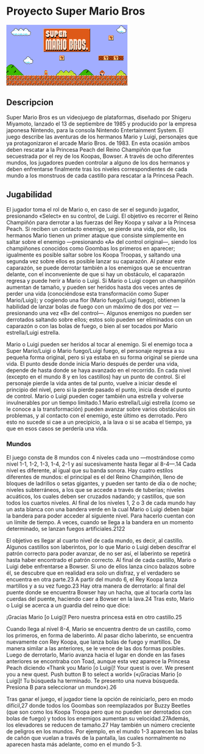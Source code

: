 # Proyecto Super Mario Bros
![](images/Portada.png)
## Descripcion
Super Mario Bros es un videojuego de plataformas, diseñado por Shigeru Miyamoto, lanzado el 13 de septiembre de 1985 y producido por la empresa japonesa Nintendo, para la consola Nintendo Entertainment System. El juego describe las aventuras de los hermanos Mario y Luigi, personajes que ya protagonizaron el arcade Mario Bros. de 1983. En esta ocasión ambos deben rescatar a la Princesa Peach del Reino Champiñón que fue secuestrada por el rey de los Koopas, Bowser. A través de ocho diferentes mundos, los jugadores pueden controlar a alguno de los dos hermanos y deben enfrentarse finalmente tras los niveles correspondientes de cada mundo a los monstruos de cada castillo para rescatar a la Princesa Peach.

## Jugabilidad
El jugador toma el rol de Mario o, en caso de ser el segundo jugador, presionando «Select» en su control, de Luigi. El objetivo es recorrer el Reino Champiñón para derrotar a las fuerzas del Rey Koopa y salvar a la Princesa Peach.​ Si reciben un contacto enemigo, se pierde una vida, por ello, los hermanos Mario tienen un primer ataque que consiste simplemente en saltar sobre el enemigo —presionando «A» del control original—, siendo los champiñones conocidos como Goombas los primeros en aparecer;​ igualmente es posible saltar sobre los Koopa Troopas, y saltando una segunda vez sobre ellos es posible lanzar su caparazón. Al patear este caparazón, se puede derrotar también a los enemigos que se encuentran delante, con el inconveniente de que si hay un obstáculo, el caparazón regresa y puede herir a Mario o Luigi.​ Si Mario o Luigi cogen un champiñón aumentan de tamaño, y pueden ser heridos hasta dos veces antes de perder una vida (conociéndose esta transformación como Super Mario/Luigi); y cogiendo una flor (Mario fuego/Luigi fuego), obtienen la habilidad de lanzar bolas de fuego con un máximo de dos por vez —presionando una vez «B» del control—. Algunos enemigos no pueden ser derrotados saltando sobre ellos; estos solo pueden ser eliminados con un caparazón o con las bolas de fuego, o bien al ser tocados por Mario estrella/Luigi estrella.

Mario o Luigi pueden ser heridos al tocar al enemigo.​ Si el enemigo toca a Super Mario/Luigi o Mario fuego/Luigi fuego, el personaje regresa a su pequeña forma original, pero si ya estaba en su forma original se pierde una vida. El punto desde donde inicia Mario después de perder una vida, depende de hasta donde se haya avanzado en el recorrido. En cada nivel (excepto en el mundo 8 y en los castillos) hay un punto de control. Si el personaje pierde la vida antes de tal punto, vuelve a iniciar desde el principio del nivel, pero si la pierde pasado el punto, inicia desde el punto de control.​ Mario o Luigi pueden coger también una estrella y volverse invulnerables por un tiempo limitado.1 Mario estrella/Luigi estrella (como se le conoce a la transformación) pueden avanzar sobre varios obstáculos sin problemas, y al contacto con el enemigo, este último es derrotado. Pero esto no sucede si cae a un precipicio, a la lava o si se acaba el tiempo, ya que en esos casos se perdería una vida.
### Mundos
El juego consta de 8 mundos con 4 niveles cada uno —mostrándose como nivel 1-1, 1-2, 1-3, 1-4, 2-1 y así sucesivamente hasta llegar al 8-4—.14​ Cada nivel es diferente, al igual que su banda sonora. Hay cuatro estilos diferentes de mundos: el principal es el del Reino Champiñón, lleno de bloques de ladrillos o setas gigantes, y pueden ser tanto de día o de noche; niveles subterráneos, a los que se accede a través de tuberías; niveles acuáticos, los cuales deben ser cruzados nadando; y castillos, que son todos los cuartos niveles. Al final de los niveles 1, 2 o 3 de cada mundo hay un asta blanca con una bandera verde en la cual Mario o Luigi deben bajar la bandera para poder acceder al siguiente nivel. Para hacerlo cuentan con un límite de tiempo. A veces, cuando se llega a la bandera en un momento determinado, se lanzan fuegos artificiales.21​22​

El objetivo es llegar al cuarto nivel de cada mundo, es decir, al castillo. Algunos castillos son laberintos, por lo que Mario o Luigi deben descifrar el patrón correcto para poder avanzar, de no ser así, el laberinto se repetirá hasta haber encontrado el patrón correcto. Al final de cada castillo, Mario o Luigi debe enfrentarse a Bowser. Si uno de ellos lanza cinco balazos sobre él, se descubre que en realidad era solo un disfraz, y el verdadero se encuentra en otra parte.23​ A partir del mundo 6, el Rey Koopa lanza martillos y a su vez fuego.23​ Hay otra manera de derrotarlo: al final del puente donde se encuentra Bowser hay un hacha, que al tocarla corta las cuerdas del puente, haciendo caer a Bowser en la lava.24​ Tras esto, Mario o Luigi se acerca a un guardia del reino que dice:

¡Gracias Mario [o Luigi]! Pero nuestra princesa está en otro castillo.25​

Cuando llega al nivel 8-4, Mario se encuentra dentro de un castillo, como los primeros, en forma de laberinto. Al pasar dicho laberinto, se encuentra nuevamente con Rey Koopa, que lanza bolas de fuego y martillos. De manera similar a las anteriores, se le vence de las dos formas posibles. Luego de derrotarlo, Mario avanza hacia el lugar en donde en las fases anteriores se encontraba con Toad, aunque esta vez aparece la Princesa Peach diciendo «Thank you Mario [o Luigi]! Your quest is over. We present you a new quest. Push button B to select a world» («¡Gracias Mario [o Luigi]! Tu búsqueda ha terminado. Te presento una nueva búsqueda. Presiona B para seleccionar un mundo»).26​

Tras ganar el juego, el jugador tiene la opción de reiniciarlo, pero en modo difícil,27​ donde todos los Goombas son reemplazados por Buzzy Beetles (que son como los Koopa Troopa pero que no pueden ser derrotados con bolas de fuego) y todos los enemigos aumentan su velocidad.27​ Además, los elevadores se reducen de tamaño.27​ Hay también un número creciente de peligros en los mundos. Por ejemplo, en el mundo 1-3 aparecen las balas de cañón que vuelan a través de la pantalla, las cuales normalmente no aparecen hasta más adelante, como en el mundo 5-3.
